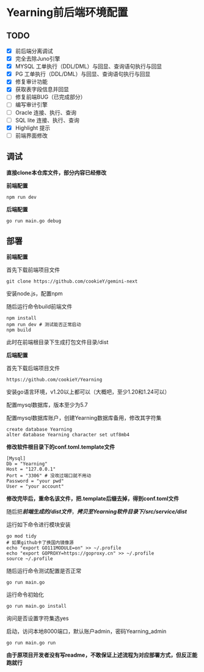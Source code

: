 # Yearning前后端环境配置

## TODO

- [x] 前后端分离调试
- [x] 完全去除Juno引擎
- [x] MYSQL 工单执行（DDL/DML）与回显、查询语句执行与回显
- [x] PG  工单执行（DDL/DML）与回显、查询语句执行与回显
- [x] 修复审计功能
- [x] 获取表字段信息并回显
- [ ] 修复前端BUG（已完成部分）
- [ ] 编写审计引擎
- [ ] Oracle 连接、执行、查询
- [ ] SQL lite 连接、执行、查询
- [x] Highlight 提示
- [ ] 前端界面修改

## 调试

**直接clone本仓库文件，部分内容已经修改**

**前端配置**

```
npm run dev
```

**后端配置**

```
go run main.go debug
```

## 部署

**前端配置**

首先下载前端项目文件

```
git clone https://github.com/cookieY/gemini-next
```

安装node.js，配置npm

随后运行命令build前端文件

```
npm install
npm run dev # 测试能否正常启动
npm build
```

此时在前端根目录下生成打包文件目录/dist

**后端配置**

首先下载后端项目文件

```
https://github.com/cookieY/Yearning
```

安装go语言环境，v1.20以上都可以（大概吧，至少1.20和1.24可以）

配置mysql数据库，版本至少为5.7

配置mysql数据库账户，创建Yearning数据库备用，修改其字符集

```
create database Yearning
alter database Yearning character set utf8mb4
```

**修改软件根目录下的conf.toml.template文件**

```
[Mysql]
Db = "Yearning"
Host = "127.0.0.1"
Port = "3306" # 没改过端口就不用动
Password = "your pwd"
User = "your account"
```

**修改完毕后，重命名该文件，把.template后缀去掉，得到conf.toml文件**

随后把***前端生成的/dist文件***，***拷贝至Yearning软件目录下/src/service/dist***

运行如下命令进行模块安装

```
go mod tidy
# 如果github卡了换国内镜像源
echo "export GO111MODULE=on" >> ~/.profile
echo "export GOPROXY=https://goproxy.cn" >> ~/.profile
source ~/.profile
```

随后运行命令测试配置是否正常

```
go run main.go
```

运行命令初始化

```
go run main.go install
```

询问是否设置字符集选yes

启动，访问本地8000端口，默认账户admin，密码Yearning_admin

```
go run main.go run
```

**由于原项目开发者没有写readme，不敢保证上述流程为对应部署方式，但反正能跑就行**

